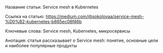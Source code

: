 Название статьи: Service mesh в Kubernetes

Ссылка на статью: https://medium.com/@sokolovaa/service-mesh-%D0%B2-kubernetes-b665ec08f46b

Ключевые слова: Service mesh, Kubernetes, микросервисы

Анотация: статья рассказывает о Service mesh: понятие, основные цели и наиболее популярные продукты 
